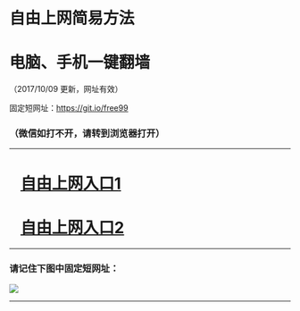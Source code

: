 ﻿# 自由上网简易方法

# 电脑、手机一键翻墙

（2017/10/09 更新，网址有效）

固定短网址：https://git.io/free99

### （微信如打不开，请转到浏览器打开）


***





# &nbsp;&nbsp; <a href="http://ft1229120854.fwq-tz-1001.info/fwqtz01.html?t=100900113929 " target="_blank">自由上网入口1</a>
# &nbsp;&nbsp; <a href="http://ft2489624831.fwq-tz-1002.info/fwqtz02.html?t=100900110695 " target="_blank">自由上网入口2</a>
***

### 请记住下图中固定短网址：

<img src="https://s3-us-west-2.amazonaws.com/fwq-1001/yjfq-20170905okok.png" /> 


***

